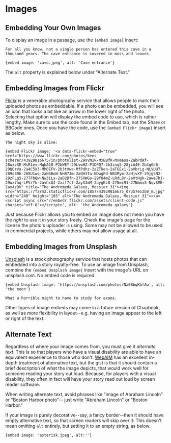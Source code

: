 # Images

## Embedding Your Own Images

To display an image in a passage, use the `{embed image}` insert:

```
For all you know, not a single person has entered this cave in a thousand years. The cave entrance is covered in moss and leaves.

{embed image: 'cave.jpeg', alt: 'Cave entrance'}
```

The `alt` property is explained below under "Alternate Text."

## Embedding Images from Flickr

[Flickr][flickr] is a venerable photography service that allows people to mark their uploaded photos as embeddable. If a photo can be embedded, you will see an icon that looks a bit like an arrow in the lower right of the photo. Selecting that option will display the embed code to use, which is rather lengthy. Make sure to use the code found in the Embed tab, not the Share or BBCode ones. Once you have the code, use the `{embed Flickr image}` insert as below.

```
The night sky is alive:

{embed Flickr image: '<a data-flickr-embed="true"  href="https://www.flickr.com/photos/kees-scherer/43929816675/in/photolist-29VVN1k-MxBBfR-Mxmaoa-2abPdAf-28uxzXE-MsR1ev-MqbA18-P2bWEY-29LvwHZ-P1DPQ7-2b3znq5-28jiA4E-2b4qGd6-29QQrVa-2a4C5X3-MhDEFV-2b3tVwa-MfPdhz-2aZTken-2aTGEx1-2aVbrLg-NLVUU7-289o89h-288U1wq-2aN6BuN-NH87Jm-2aQH3Ta-NDwgPd-NB3Mym-2aHjvXP-29jgSN2-29zFLg5-27TFbQw-Nw3iLs-2aD2Dfn-27SXWGo-29f84mZ-LRdL8r-2aVtHgk-2awe7hj-29ux7nq-LPVrYk-2avhxQJ-2azf7ct-2ayX3mM-2aygKz8-27Nwi91-27NmmvS-NqvSME-2axAzDV" title="The Andromeda Galaxy, Messier 31"><img src="https://farm2.staticflickr.com/1857/43929816675_07357e53b0_m.jpg" width="240" height="185" alt="The Andromeda Galaxy, Messier 31"></a><script async src="//embedr.flickr.com/assets/client-code.js" charset="utf-8"></script>', alt: 'the Andromeda galaxy'}
```

<aside data-hint="danger">
Just because Flickr allows you to embed an image does not mean you have the <em>right</em> to use it in your story freely. Check the image's page for the license the photo's uploader is using. Some may not be allowed to be used in commercial projects, while others may not allow usage at all.
</aside>

## Embedding Images from Unsplash

[Unsplash][unsplash] is a stock photography service that hosts photos that can embedded into a story royalty-free. To use an image from Unsplash, combine the `{embed Unsplash image}` insert with the image's URL on unsplash.com. No embed code is required.

```
{embed Unsplash image: 'https://unsplash.com/photos/Na0BbqKbfAo', alt: 'the moon'}

What a horrible night to have to study for exams.
```

<aside data-hint="working">
Other types of image embeds may come in a future version of Chapbook, as well as more flexibility in layout--e.g. having an image appear to the left or right of the text.
</aside>

## Alternate Text

Regardless of where your image comes from, you must give it _alternate text_. This is so that players who have a visual disability are able to have an equivalent experience to those who don't. [WebAIM][webaim-alt-text] has an excellent in-depth treatment of alternative text, but the gist is that it should contain a brief description of what the image depicts, that would work well for someone reading your story out loud. Because, for players with a visual disability, they often in fact will have your story read out loud by screen reader software.

When writing alternate text, avoid phrases like "image of Abraham Lincoln" or "Boston Harbor photo"-- just write "Abraham Lincoln" or "Boston Harbor."

If your image is purely decorative--say, a fancy border--then it should have empty alternative text, so that screen readers will skip over it: This doesn't mean omitting `alt` entirely, but setting it to an empty string, as below.

```
{embed image: 'asterisk.jpeg', alt:''}
```

[^1]: Although several browsers, Safari most prominent among them, hide the full URL from you unless uo specifically ask for it.

[flickr]: https://flickr.com
[unsplash]: https://unsplash.com
[webaim-alt-text]: https://webaim.org/techniques/alttext/